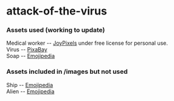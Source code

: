 # attack-of-the-virus

### Assets used (working to update)
Medical worker -- [JoyPixels](https://www.joypixels.com/emoji) under free license for personal use.  
Virus -- [PixaBay](https://pixabay.com/vectors/corona-coronavirus-virus-pandemic-4919644/)  
Soap -- [Emojipedia](https://emojipedia.org/emojipedia/)  

### Assets included in /images but not used  
Ship -- [Emojipedia](https://emojipedia.org/emojipedia/)  
Alien -- [Emojipedia](https://emojipedia.org/emojipedia/)  
